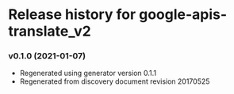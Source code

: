# Release history for google-apis-translate_v2

### v0.1.0 (2021-01-07)

* Regenerated using generator version 0.1.1
* Regenerated from discovery document revision 20170525

